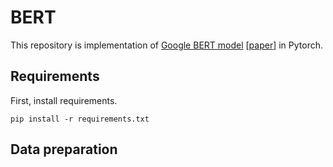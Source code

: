 # BERT

This repository is implementation of [Google BERT model](https://github.com/google-research/bert) [[paper](https://arxiv.org/abs/1810.04805)] in Pytorch.

## Requirements

First, install requirements.
```
pip install -r requirements.txt
```

## Data preparation

